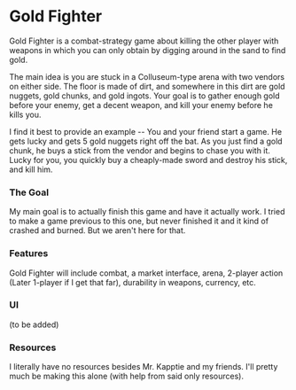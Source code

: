 # Gold Fighter

Gold Fighter is a combat-strategy game about killing the other player with weapons in which you can only obtain by digging around in the sand to find gold.

The main idea is you are stuck in a Colluseum-type arena with two vendors on either side. The floor is made of dirt, and somewhere in this dirt are gold nuggets, gold chunks, and gold ingots. Your goal is to gather enough gold before your enemy, get a decent weapon, and kill your enemy before he kills you. 

I find it best to provide an example -- You and your friend start a game. He gets lucky and gets 5 gold nuggets right off the bat. As you just find a gold chunk, he buys a stick from the vendor and begins to chase you with it. Lucky for you, you quickly buy a cheaply-made sword and destroy his stick, and kill him.

### The Goal

My main goal is to actually finish this game and have it actually work. I tried to make a game previous to this one, but never finished it and it kind of crashed and burned. But we aren't here for that. 

### Features

Gold Fighter will include combat, a market interface, arena, 2-player action (Later 1-player if I get that far), durability in weapons, currency, etc.

### UI

(to be added)

### Resources

I literally have no resources besides Mr. Kapptie and my friends. I'll pretty much be making this alone (with help from said only resources).
